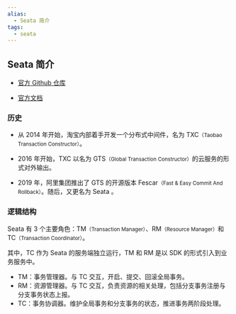 ```yaml
---
alias: 
  - Seata 简介
tags: 
  - seata
---
```


## Seata 简介

- [官方 Github 仓库](https://github.com/seata/seata)

- [官方文档](https://seata.io/zh-cn/index.html)

### 历史

- 从 2014 年开始，淘宝内部着手开发一个分布式中间件，名为 TXC<small>（Taobao Transaction Constructor）</small>。

- 2016 年开始，TXC 以名为 GTS<small>（Global Transaction Constructor）</small>的云服务的形式对外输出。

- 2019 年，阿里集团推出了 GTS 的开源版本 Fescar<small>（Fast & Easy Commit And Rollback）</small>。随后，又更名为 Seata 。

### 逻辑结构

Seata 有 3 个主要角色：TM<small>（Transaction Manager）</small>、RM<small>（Resource Manager）</small>和 TC<small>（Transaction Coordinator）</small>。

其中，TC 作为 Seata 的服务端独立运行，TM 和 RM 是以 SDK 的形式引入到业务服务中。

- TM：事务管理器。与 TC 交互，开启、提交、回滚全局事务。
- RM：资源管理器。与 TC 交互，负责资源的相关处理，包括分支事务注册与分支事务状态上报。
- TC：事务协调器。维护全局事务和分支事务的状态，推进事务两阶段处理。
